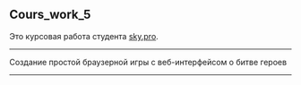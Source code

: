 ## Cours_work_5
Это курсовая работа студента [sky.pro](https://sky.pro/). 
***
Создание простой браузерной игры с веб-интерфейсом о битве героев
***
